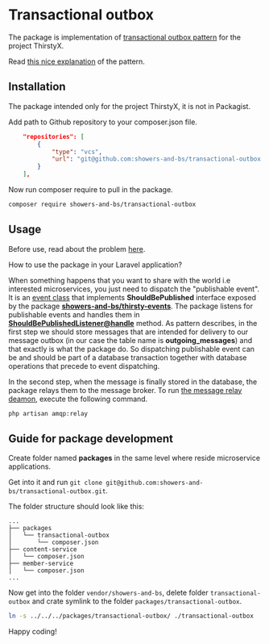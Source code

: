 # Transactional outbox

The package is implementation of [transactional outbox pattern](https://microservices.io/patterns/data/transactional-outbox.html) for the project ThirstyX.

Read [this nice explanation](https://phpnews.io/feeditem/reliable-event-dispatching-using-a-transactional-outbox) of the pattern.

## Installation

The package intended only for the project ThirstyX, it is not in Packagist.

Add path to Github repository to your composer.json file.

```json
    "repositories": [
        {
            "type": "vcs",
            "url": "git@github.com:showers-and-bs/transactional-outbox.git"
        }
    ],
```
Now run composer require to pull in the package.

```sh
composer require showers-and-bs/transactional-outbox
```
## Usage

Before use, read about the problem [here](https://softwaremill.com/microservices-101/#transactional-outbox).

How to use the package in your Laravel application?

When something happens that you want to share with the world i.e interested microservices, you just need to dispatch the "publishable event". It is an [event class](https://laravel.com/docs/10.x/events#defining-events) that implements **ShouldBePublished** interface exposed by the package [**showers-and-bs/thirsty-events**](https://github.com/showers-and-bs/thirsty-events). The package listens for publishable events and handles them in [**ShouldBePublishedListener@handle**](https://github.com/showers-and-bs/transactional-outbox/blob/master/src/Listeners/ShouldBePublishedListener.php) method. As pattern describes, in the first step we should store messages that are intended for delivery to our message outbox (in our case the table name is **outgoing_messages**) and that exactly is what the package do. So dispatching publishable event can be and should be part of a database transaction together with database operations that precede to event dispatching.

In the second step, when the message is finally stored in the database, the package relays them to the message broker. To run [the message relay deamon](https://github.com/showers-and-bs/transactional-outbox/blob/master/src/Console/Commands/MessageRelay.php), execute the following command.

```sh
php artisan amqp:relay
```

## Guide for package development

Create folder named **packages** in the same level where reside microservice applications.

Get into it and run `git clone git@github.com:showers-and-bs/transactional-outbox.git`.

The folder structure should look like this:

<pre>
<code>...
&#9500;&#9472;&#9472; packages
&#9474;   &#9492;&#9472;&#9472; transactional-outbox
&#9474;       &#9492;&#9472;&#9472; composer.json
&#9500;&#9472;&#9472; content-service
&#9474;   &#9492;&#9472;&#9472; composer.json
&#9500;&#9472;&#9472; member-service
&#9474;   &#9492;&#9472;&#9472; composer.json
...</code>
</pre>

Now get into the folder `vendor/showers-and-bs`, delete folder `transactional-outbox` and crate symlink to the folder `packages/transactional-outbox`.

```sh
ln -s ../../../packages/transactional-outbox/ ./transactional-outbox
```

Happy coding!
